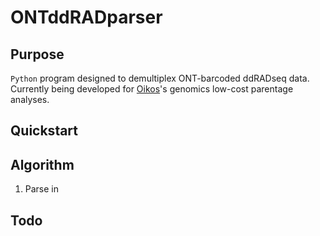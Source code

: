 # ONTddRADparser

## Purpose

`Python` program designed to demultiplex ONT-barcoded ddRADseq data.
Currently being developed for [Oikos](https://oikosgenomics.org)'s genomics low-cost parentage analyses.

## Quickstart

## Algorithm

1. Parse in 

## Todo